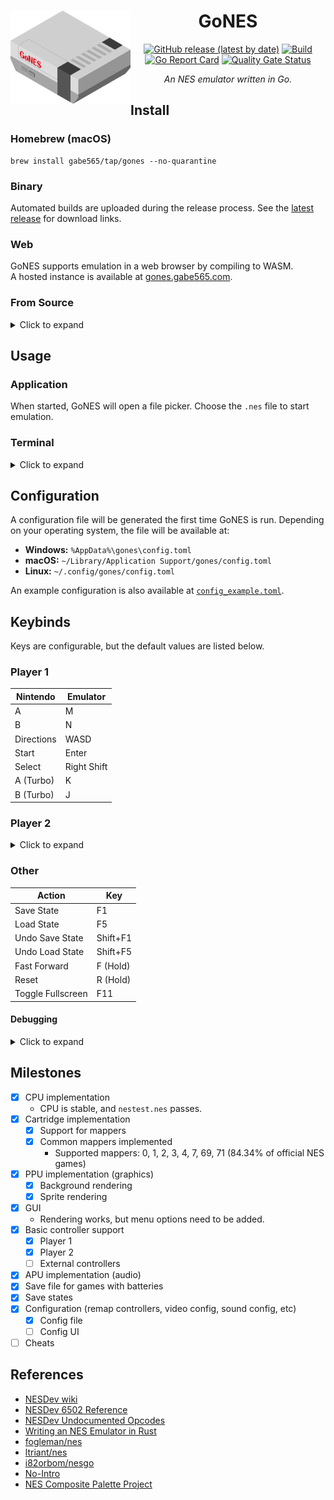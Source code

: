 <div align="center">
<h1>
  <img src="assets/icon.svg" width="192" align="left"/>
  GoNES
</h1>

[![GitHub release (latest by date)](https://img.shields.io/github/v/release/gabe565/gones)](https://github.com/gabe565/gones/releases)
[![Build](https://github.com/gabe565/gones/actions/workflows/build.yml/badge.svg)](https://github.com/gabe565/gones/actions/workflows/build.yml)
[![Go Report Card](https://goreportcard.com/badge/github.com/gabe565/gones)](https://goreportcard.com/report/github.com/gabe565/gones)
[![Quality Gate Status](https://sonarcloud.io/api/project_badges/measure?project=gabe565_gones&metric=alert_status)](https://sonarcloud.io/summary/new_code?id=gabe565_gones)

_An NES emulator written in Go._

</div>

## Install

### Homebrew (macOS)

```shell
brew install gabe565/tap/gones --no-quarantine
```

### Binary

Automated builds are uploaded during the release process. See the [latest release](https://github.com/gabe565/gones/releases/latest) for download links.

### Web

GoNES supports emulation in a web browser by compiling to WASM.  
A hosted instance is available at [gones.gabe565.com](https://gones.gabe565.com).

### From Source

<details>
  <summary>Click to expand</summary>

#### Requirements

Rendering uses [hajimehoshi/ebiten](https://github.com/hajimehoshi/ebiten) which requires
OpenGL development libraries to compile.
See [ebiten install steps](https://ebitengine.org/en/documents/install.html).

#### Installation
Make sure you have [Go](https://go.dev/doc/install) and the [requirements](#requirements) installed, then run:

```shell
go install github.com/gabe565/gones@latest
```
</details>

## Usage
### Application
When started, GoNES will open a file picker. Choose the `.nes` file to start emulation.

### Terminal
<details>
  <summary>Click to expand</summary>

GoNES also supports being launched from a terminal.

```shell
gones ROM_FILE
```

See [docs](./docs/gones.md) for the full command line usage documentation.
</details>

## Configuration

A configuration file will be generated the first time GoNES is run. Depending on your operating system, the file will be available at:
- **Windows:** `%AppData%\gones\config.toml`
- **macOS:** `~/Library/Application Support/gones/config.toml`
- **Linux:** `~/.config/gones/config.toml`

An example configuration is also available at [`config_example.toml`](config_example.toml).

## Keybinds

Keys are configurable, but the default values are listed below.

### Player 1

| Nintendo   | Emulator    |
|------------|-------------|
| A          | M           |
| B          | N           |
| Directions | WASD        |
| Start      | Enter       |
| Select     | Right Shift |
| A (Turbo)  | K           |
| B (Turbo)  | J           |

### Player 2

<details>
  <summary>Click to expand</summary>

| Nintendo   | Emulator          |
|------------|-------------------|
| A          | Num Pad 3         |
| B          | Num Pad 2         |
| Directions | Home/Del/End/PgDn |
| Start      | Num Pad Enter     |
| Select     | Num Pad Plus      |
| A (Turbo)  | Num Pad 6         |
| B (Turbo)  | Num Pad 5         |

</details>

### Other

| Action            | Key      |
|-------------------|----------|
| Save State        | F1       |
| Load State        | F5       |
| Undo Save State   | Shift+F1 |
| Undo Load State   | Shift+F5 |
| Fast Forward      | F (Hold) |
| Reset             | R (Hold) |
| Toggle Fullscreen | F11      |

#### Debugging

<details>
  <summary>Click to expand</summary>

| Action                                            | Key |
|---------------------------------------------------|-----|
| Toggle step debugging                             | `   |
| Toggle stdout trace log (when step debug enabled) | Tab |
| Step to next frame                                | 1   |
| Run to next render                                | 2   |

</details>

## Milestones

- [x] CPU implementation
  - CPU is stable, and `nestest.nes` passes.
- [x] Cartridge implementation
  - [x] Support for mappers
  - [x] Common mappers implemented
    - Supported mappers: 0, 1, 2, 3, 4, 7, 69, 71 (84.34% of official NES games)
- [x] PPU implementation (graphics)
  - [x] Background rendering
  - [x] Sprite rendering
- [x] GUI
  - Rendering works, but menu options need to be added.
- [x] Basic controller support
  - [x] Player 1
  - [x] Player 2
  - [ ] External controllers
- [x] APU implementation (audio)
- [x] Save file for games with batteries
- [x] Save states
- [x] Configuration (remap controllers, video config, sound config, etc)
  - [x] Config file
  - [ ] Config UI
- [ ] Cheats

## References

- [NESDev wiki](https://www.nesdev.org/wiki/Nesdev_Wiki)
- [NESDev 6502 Reference](https://www.nesdev.org/obelisk-6502-guide/)
- [NESDev Undocumented Opcodes](https://www.nesdev.org/undocumented_opcodes.txt)
- [Writing an NES Emulator in Rust](https://bugzmanov.github.io/nes_ebook/)
- [fogleman/nes](https://github.com/fogleman/nes)
- [ltriant/nes](https://github.com/ltriant/nes)
- [i82orbom/nesgo](https://github.com/i82orbom/nesgo)
- [No-Intro](https://no-intro.org)
- [NES Composite Palette Project](https://www.firebrandx.com/nespalette.html)
